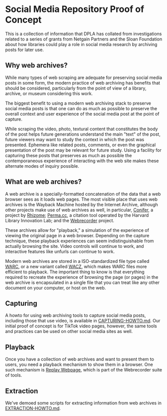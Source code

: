 # Social Media Repository Proof of Concept

This is a collection of information that DPLA has collated from investigations related to a series of grants from Netgain Partners and the Sloan Foundation about how libraries could play a role in social media research by archiving posts for later use.

## Why web archives?

While many types of web scraping are adequate for preserving social media posts in some form, the modern practice of web archiving has benefits that should be considered, particularly from the point of view of a library, archive, or museum considering this work.

The biggest benefit to using a modern web archiving stack to preserve social media posts is that one can do as much as possible to preserve the overall context and user experience of the social media post at the point of capture.

While scraping the video, photo, textural content that constitutes the body of the post helps future generations understand the main "text" of the post, future viewers may want to study the context in which the post was presented. Ephemera like related posts, comments, or even the graphical presentation of the post may be relevant for future study. Using a facility for capturing these posts that preserves as much as possible the contemporaneous experience of interacting with the web site makes these alternate modes of inquiry possible.

## What are web archives?

A web archive is a specially-formatted concatenation of the data that a web browser sees as it loads web pages. The most visible place that uses web archives is the Wayback Machine hosted by the Internet Archive, although other projects make use of web archives as well, in particular, [Conifer](https://conifer.rhizome.org/), a project by [Rhizome](https://rhizome.org); [Perma.cc](https://perma.cc), a citation tool operated by the Harvard Library Innovation Lab; and the [Webrecorder](https://webrecorder.net) project.

These archives allow for "playback," a simulation of the experience of viewing the original page in a web browser. Depending on the capture technique, these playback experiences can seem indistinguishable from actually browsing the site. Video controls will continue to work, and interactive features like unfurls can continue to work.

Modern web archives are stored in a ISO-standardized file type called [WARC](<https://en.wikipedia.org/wiki/WARC_(file_format)>), or a new variant called [WACZ](https://webrecorder.net/2021/01/18/wacz-format-1-0.html), which makes WARC files more efficient to playback. The important thing to know is that everything required to recreate the experience of browsing the page (or pages) in the web archive is encapsulated in a single file that you can treat like any other document on your computer, or host on the web.

## Capturing

A howto for using web archiving tools to capture social media posts, including those that use video, is available in [CAPTURING-HOWTO.md](CAPTURING-HOWTO.md). Our initial proof of concept is for TikTok video pages, however, the same
tools and practices can be used on other social media sites as well.

## Playback

Once you have a collection of web archives and want to present them to users, you need a playback mechanism to show them in a browser. One such mechanism is [Replay Webpage](https://replayweb.page/), which is part of the Webrecorder suite of tools.

## Extraction

We've demoed some scripts for extracting information from web archives in [EXTRACTION-HOWTO.md](EXTRACTION-HOWTO.md).
